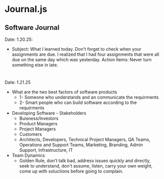 # Journal.js

## Software Journal

Date: 1.20.25:

* Subject: What I learned today. Don't forget to check when your assignments are due. I realized that I had four assignments that were all due on the same day which was yesterday. Action Items: Never turn something else in late. 

#

Date: 1.21.25

* What are the two best factors of software products
    * 1- Someone who understands and  an communicate the requirments
    * 2- Smart people who can build software according to the requirments 
* Developing Software - Stakeholders
    * Buisness/Investors
    * Product Managers
    * Project Managers
    * Customers
    * Architects, Developers, Technical Project Managers, QA Teams, Operations and Support Teams, Marketing, Branding, Admin Support, Infrastructure, IT
* Team Dynamics
    * Golden Rule, don't talk bad, address issues quickly and directly, seek to understand, don't assume, listen, carry your own weight, come up with soluctions before going to complain. 


